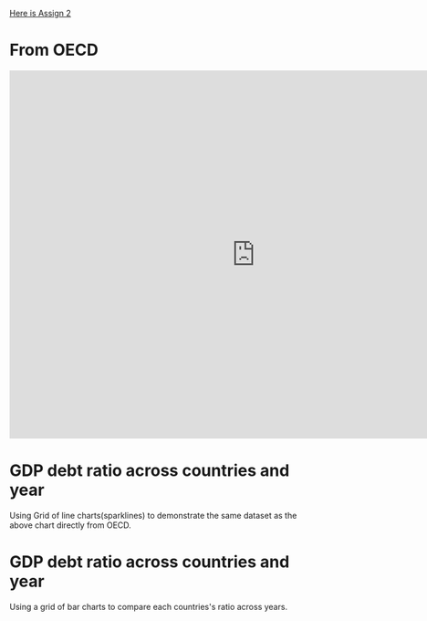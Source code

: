 [Here is Assign 2](/datavis2.md)

# From OECD
<iframe src="https://data.oecd.org/chart/69B7" width="860" height="645" style="border: 0" mozallowfullscreen="true" webkitallowfullscreen="true" allowfullscreen="true"><a href="https://data.oecd.org/chart/69B7" target="_blank">OECD Chart: General government debt, Total, % of GDP, Annual, 2019</a></iframe>

# GDP debt ratio across countries and year 
Using Grid of line charts(sparklines) to demonstrate the same dataset as the above chart directly from OECD. 
<div class="flourish-embed flourish-chart" data-src="visualisation/4274698"><script src="https://public.flourish.studio/resources/embed.js"></script></div>

# GDP debt ratio across countries and year
Using a grid of bar charts to compare each countries's ratio across years.
<div class="flourish-embed flourish-chart" data-src="visualisation/4274811"><script src="https://public.flourish.studio/resources/embed.js"></script></div>
